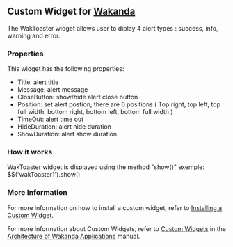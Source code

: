 ## Custom Widget for [Wakanda](http://wakanda.org)
The WakToaster widget allows user to diplay 4 alert types : success, info, warning and error.

### Properties
This widget has the following properties:

* Title: alert title
* Message: alert message
* CloseButton: show/hide alert close button
* Position: set alert postion; there are 6 positions ( Top right, top left, top full width, bottom right, bottom left, bottom full width )
* TimeOut: alert time out
* HideDuration: alert hide duration
* ShowDuration: alert show duration

### How it works

WakToaster widget is displayed using the method "show()" 
exemple: $$('wakToaster1').show()

### More Information
For more information on how to install a custom widget, refer to [Installing a Custom Widget](http://doc.wakanda.org/WakandaStudio0/help/Title/en/page3869.html#1027761).

For more information about Custom Widgets, refer to [Custom Widgets](http://doc.wakanda.org/Wakanda0.v5/help/Title/en/page3863.html "Custom Widgets") in the [Architecture of Wakanda Applications](http://doc.wakanda.org/Wakanda0.v5/help/Title/en/page3844.html "Architecture of Wakanda Applications") manual.

